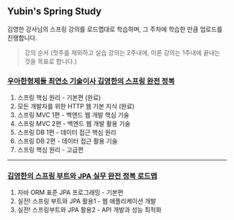 ## Yubin's Spring Study
김영한 강사님의 스프링 강의를 로드맵대로 학습하며, 그 주차에 학습한 만큼 업로드를 진행합니다.
 
>강의 순서 (첫주를 제외하고 실습 강의는 2주내에, 이론 강의는 1주내에 끝내는 것을 목표로 합니다.)
### [우아한형제들 최연소 기술이사 김영한의 스프링 완전 정복](https://www.inflearn.com/roadmaps/373)
1. 스프링 핵심 원리 - 기본편 (완료)
2. 모든 개발자를 위한 HTTP 웹 기본 지식 (완료)
3. 스프링 MVC 1편 - 백엔드 웹 개발 핵심 기술
4. 스프링 MVC 2편 - 백엔드 웹 개발 활용 기술 
5. 스프링 DB 1편 - 데이터 접근 핵심 원리
6. 스프링 DB 2편 - 데이터 접근 활용 기술
7. 스프링 핵심 원리 - 고급편

----
### [김영한의 스프링 부트와 JPA 실무 완전 정복 로드맵](https://www.inflearn.com/roadmaps/149)
1. 자바 ORM 표준 JPA 프로그래밍 - 기본편
2. 실전! 스프링 부트와 JPA 활용1 - 웹 애플리케이션 개발
3. 실전! 스프링부트와 JPA 활용2 - API 개발과 성능 최적화